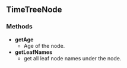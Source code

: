 TimeTreeNode
------------
### Methods

- **getAge**
  - Age of the node.
- **getLeafNames**
  - get all leaf node names under the node.